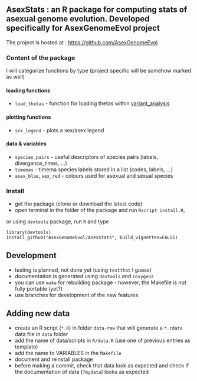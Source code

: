 ## AsexStats : an R package for computing stats of asexual genome evolution. Developed specifically for AsexGenomeEvol project

The project is hosted at : https://github.com/AsexGenomeEvol

### Content of the package

I will categorize functions by type (project specific will be somehow marked as well)

#### loading functions

- `load_thetas` - function for loading thetas within [variant_analysis](https://github.com/AsexGenomeEvol/variant_analysis)

#### plotting functions

- `sex_legend` - plots a sex/asex legend

#### data & variables

- `species_pairs` - useful descriptors of species pairs (labels, divergence_times, ...)
- `timemas` - timema species labels stored in a list (codes, labels, ...)
- `asex_blue`, `sex_red` - colours used for asexual and sexual species


### Install

- get the package (clone or download the latest code)
- open terminal in the folder of the package and run `Rscript install.R`,

or using `devtools` package, run `R` and type

```{R}
library(devtools)
install_github("AsexGenomeEvol/AsexStats", build_vignettes=FALSE)
```

## Development

- testing is planned, not done yet (using `testthat` I guess)
- documentation is generated using `devtools` and `roxygen2`
- you can use `make` for rebuilding package - however, the Makefile is not fully portable (yet?)
- use branches for development of the new features

## Adding new data

- create an R script (`*.R`) in folder `data-raw` that will generate a `*.rdata` data file in `data` folder
- add the name of data/scripts in `R/data.R` (use one of previous entries as template)
- add the name to VARIABLES in the `Makefile`
- document and reinstall package
- before making a commit, check that data look as expected and check if the documentation of data (`?mydata`) looks as expected
